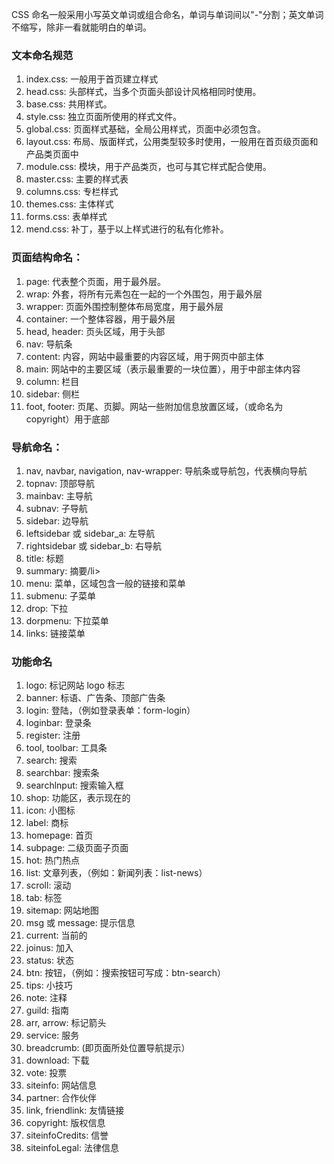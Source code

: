 CSS 命名一般采用小写英文单词或组合命名，单词与单词间以"-"分割；英文单词不缩写，除非一看就能明白的单词。

<v-message title="温馨提示" desc="练手的样式，看一看就好啦～"></v-message>

### 文本命名规范

1. index.css: 一般用于首页建立样式
2. head.css: 头部样式，当多个页面头部设计风格相同时使用。
3. base.css: 共用样式。
4. style.css: 独立页面所使用的样式文件。
5. global.css: 页面样式基础，全局公用样式，页面中必须包含。
6. layout.css: 布局、版面样式，公用类型较多时使用，一般用在首页级页面和产品类页面中
7. module.css: 模块，用于产品类页，也可与其它样式配合使用。
8. master.css: 主要的样式表
9. columns.css: 专栏样式
10. themes.css: 主体样式
11. forms.css: 表单样式
12. mend.css: 补丁，基于以上样式进行的私有化修补。

### 页面结构命名：

1. page: 代表整个页面，用于最外层。
2. wrap: 外套，将所有元素包在一起的一个外围包，用于最外层
3. wrapper: 页面外围控制整体布局宽度，用于最外层
4. container: 一个整体容器，用于最外层
5. head, header: 页头区域，用于头部
6. nav: 导航条
7. content: 内容，网站中最重要的内容区域，用于网页中部主体
8. main: 网站中的主要区域（表示最重要的一块位置），用于中部主体内容
9. column: 栏目
10. sidebar: 侧栏
11. foot, footer: 页尾、页脚。网站一些附加信息放置区域，（或命名为 copyright）用于底部

### 导航命名：

1. nav, navbar, navigation, nav-wrapper: 导航条或导航包，代表横向导航
2. topnav: 顶部导航
3. mainbav: 主导航
4. subnav: 子导航
5. sidebar: 边导航
6. leftsidebar 或 sidebar_a: 左导航
7. rightsidebar 或 sidebar_b: 右导航
8. title: 标题
9. summary: 摘要/li>
10. menu: 菜单，区域包含一般的链接和菜单
11. submenu: 子菜单
12. drop: 下拉
13. dorpmenu: 下拉菜单
14. links: 链接菜单

### 功能命名

1. logo: 标记网站 logo 标志
2. banner: 标语、广告条、顶部广告条
3. login: 登陆，（例如登录表单：form-login）
4. loginbar: 登录条
5. register: 注册
6. tool, toolbar: 工具条
7. search: 搜索
8. searchbar: 搜索条
9. searchlnput: 搜索输入框
10. shop: 功能区，表示现在的
11. icon: 小图标
12. label: 商标
13. homepage: 首页
14. subpage: 二级页面子页面
15. hot: 热门热点
16. list: 文章列表，（例如：新闻列表：list-news）
17. scroll: 滚动
18. tab: 标签
19. sitemap: 网站地图
20. msg 或 message: 提示信息
21. current: 当前的
22. joinus: 加入
23. status: 状态
24. btn: 按钮，（例如：搜索按钮可写成：btn-search）
25. tips: 小技巧
26. note: 注释
27. guild: 指南
28. arr, arrow: 标记箭头
29. service: 服务
30. breadcrumb: (即页面所处位置导航提示）
31. download: 下载
32. vote: 投票
33. siteinfo: 网站信息
34. partner: 合作伙伴
35. link, friendlink: 友情链接
36. copyright: 版权信息
37. siteinfoCredits: 信誉
38. siteinfoLegal: 法律信息
